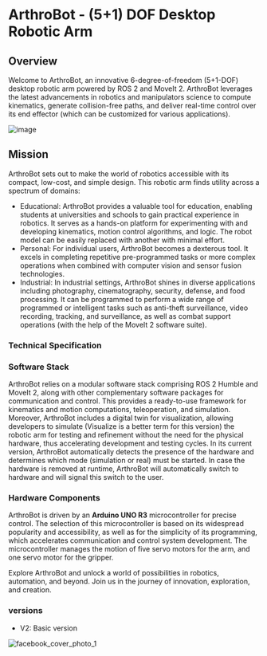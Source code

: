 # ArthroBot - (5+1) DOF Desktop Robotic Arm

## Overview
Welcome to ArthroBot, an innovative 6-degree-of-freedom (5+1-DOF) desktop robotic arm powered by ROS 2 and MoveIt 2. ArthroBot leverages the latest advancements in robotics and manipulators science to compute kinematics, generate collision-free paths, and deliver real-time control over its end effector (which can be customized for various applications).

![image](https://github.com/user-attachments/assets/6aa054a5-7137-414c-8ad8-8b1e9e9f9500)

## Mission
ArthroBot sets out to make the world of robotics accessible with its compact, low-cost, and simple design. This robotic arm finds utility across a spectrum of domains:
* Educational: ArthroBot provides a valuable tool for education, enabling students at universities and schools to gain practical experience in robotics. It serves as a hands-on platform for experimenting with and developing kinematics, motion control algorithms, and logic. The robot model can be easily replaced with another with minimal effort.
* Personal: For individual users, ArthroBot becomes a dexterous tool. It excels in completing repetitive pre-programmed tasks or more complex operations when combined with computer vision and sensor fusion technologies.
* Industrial: In industrial settings, ArthroBot shines in diverse applications including photography, cinematography, security, defense, and food processing. It can be programmed to perform a wide range of programmed or intelligent tasks such as anti-theft surveillance, video recording, tracking, and surveillance, as well as combat support operations (with the help of the MoveIt 2 software suite).

### Technical Specification
### Software Stack
ArthroBot relies on a modular software stack comprising ROS 2 Humble and MoveIt 2, along with other complementary software packages for communication and control. This provides a ready-to-use framework for kinematics and motion computations, teleoperation, and simulation. Moreover, ArthroBot includes a digital twin for visualization, allowing developers to simulate (Visualize is a better term for this version) the robotic arm for testing and refinement without the need for the physical hardware, thus accelerating development and testing cycles. In its current version, ArthroBot automatically detects the presence of the hardware and determines which mode (simulation or real) must be started. In case the hardware is removed at runtime, ArthroBot will automatically switch to hardware and will signal this switch to the user.

### Hardware Components
ArthroBot is driven by an **Arduino UNO R3** microcontroller for precise control. The selection of this microcontroller is based on its widespread popularity and accessibility, as well as for the simplicity of its programming, which accelerates communication and control system development. The microcontroller manages the motion of five servo motors for the arm, and one servo motor for the gripper.

Explore ArthroBot and unlock a world of possibilities in robotics, automation, and beyond. Join us in the journey of innovation, exploration, and creation.




### versions
- V2: Basic version



![facebook_cover_photo_1](https://github.com/Fadi-Eid/ArthroBot/assets/113466842/6c04bcef-7469-4d71-94f2-315197fd8f65)
